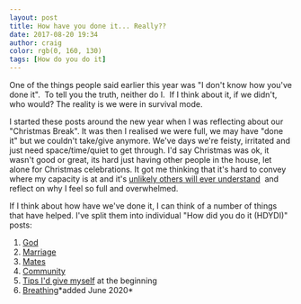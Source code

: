 ```yaml
---
layout: post
title: How have you done it... Really??
date: 2017-08-20 19:34
author: craig
color: rgb(0, 160, 130)
tags: [How do you do it]
---
```

One of the things people said earlier this year was "I don't know how you've done it".  To tell you the truth, neither do I.  If I think about it, if we didn't, who would? The reality is we were in survival mode.

I started these posts around the new year when I was reflecting about our "Christmas Break". It was then I realised we were full, we may have "done it" but we couldn't take/give anymore. We've days we're feisty, irritated and just need space/time/quiet to get through. I'd say Christmas was ok, it wasn't good or great, its hard just having other people in the house, let alone for Christmas celebrations. It got me thinking that it's hard to convey where my capacity is at and it's <a href="/2016/12/31/youll-never-really-know.html">unlikely others will ever understand</a>  and reflect on why I feel so full and overwhelmed.

If I think about how have we've done it, I can think of a number of things that have helped. I've split them into individual "How did you do it (HDYDI)" posts:
<ol>
	<li><a href="/2017/08/14/god-how-do-you-do-it-part-1">God</a></li>
	<li><a href="/2017/08/15/marriage-how-do-you-do-it-part-2">Marriage</a></li>
	<li><a href="/2017/08/16/mates-how-do-you-do-it-part-3">Mates</a></li>
	<li><a href="/2017/08/17/community-hdydi-part-4">Community</a></li>
	<li><a href="/2017/08/18/tips-to-other-parents-hdydi-part-5">Tips I'd give myself</a> at the beginning</li>
	<li><a href="/2020/06/16/breathing-hdydi-part-6">Breathing</a>*added June 2020*</li>
</ol>
